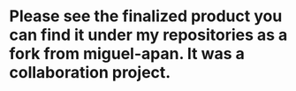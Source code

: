 # Please see the finalized product you can find it under my repositories as a fork from miguel-apan. It was a collaboration project.
